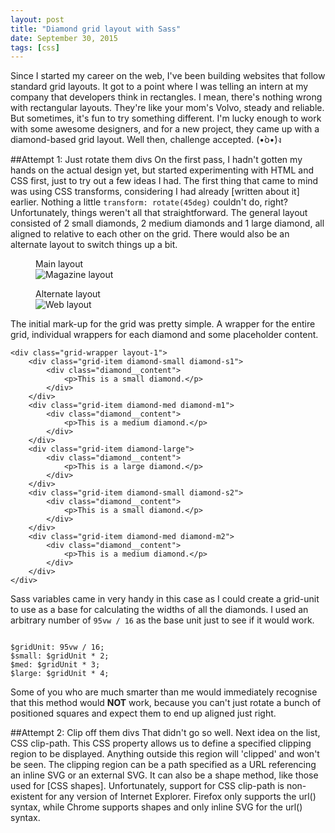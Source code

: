 ```yaml
---
layout: post
title: "Diamond grid layout with Sass"
date: September 30, 2015
tags: [css]
---
```

Since I started my career on the web, I've been building websites that follow standard grid layouts. It got to a point where I was telling an intern at my company that developers think in rectangles. I mean, there's nothing wrong with rectangular layouts. They're like your mom's Volvo, steady and reliable. But sometimes, it's fun to try something different. I'm lucky enough to work with some awesome designers, and for a new project, they came up with a diamond-based grid layout. Well then, challenge accepted. (•̀o•́)ง 

##Attempt 1: Just rotate them divs
On the first pass, I hadn't gotten my hands on the actual design yet, but started experimenting with HTML and CSS first, just to try out a few ideas I had. The first thing that came to mind was using CSS transforms, considering I had already [written about it] earlier. Nothing a little `transform: rotate(45deg)` couldn't do, right? Unfortunately, things weren't all that straightforward. The general layout consisted of 2 small diamonds, 2 medium diamonds and 1 large diamond, all aligned to relative to each other on the grid. There would also be an alternate layout to switch things up a bit.

<div class="figure-wrapper">
<figure class="two-col">
<figcaption>Main layout</figcaption>
<img src="{{ site.url }}/images/posts/css-shapes/magazine-layout.jpg" alt="Magazine layout"/>
</figure>
<figure class="two-col">
<figcaption>Alternate layout</figcaption>
<img src="{{ site.url }}/images/posts/css-shapes/web-layout.jpg" alt="Web layout"/>
</figure>
</div>

The initial mark-up for the grid was pretty simple. A wrapper for the entire grid, individual wrappers for each diamond and some placeholder content.

<pre><code class="language-markup">&lt;div class="grid-wrapper layout-1">
    &lt;div class="grid-item diamond-small diamond-s1">
        &lt;div class="diamond__content">
            &lt;p>This is a small diamond.&lt;/p>
        &lt;/div>
    &lt;/div>
    &lt;div class="grid-item diamond-med diamond-m1">
        &lt;div class="diamond__content">
            &lt;p>This is a medium diamond.&lt;/p>
        &lt;/div>
    &lt;/div>
    &lt;div class="grid-item diamond-large">
        &lt;div class="diamond__content">
            &lt;p>This is a large diamond.&lt;/p>
        &lt;/div>
    &lt;/div>
    &lt;div class="grid-item diamond-small diamond-s2">
        &lt;div class="diamond__content">
            &lt;p>This is a small diamond.&lt;/p>
        &lt;/div>
    &lt;/div>
    &lt;div class="grid-item diamond-med diamond-m2">
        &lt;div class="diamond__content">
            &lt;p>This is a medium diamond.&lt;/p>
        &lt;/div>
    &lt;/div>
&lt;/div>
</code></pre>

<p class="no-margin">Sass variables came in very handy in this case as I could create a grid-unit to use as a base for calculating the widths of all the diamonds. I used an arbitrary number of <code class="language-css">95vw / 16</code> as the base unit just to see if it would work.</p>

<pre><code class="language-css">
$gridUnit: 95vw / 16;
$small: $gridUnit * 2;
$med: $gridUnit * 3;
$large: $gridUnit * 4;
</code></pre>

<p class="no-margin">Some of you who are much smarter than me would immediately recognise that this method would <strong>NOT</strong> work, because you can't just rotate a bunch of positioned squares and expect them to end up aligned just right.</p>

##Attempt 2: Clip off them divs
That didn't go so well. Next idea on the list, CSS clip-path. This CSS property allows us to define a specified clipping region to be displayed. Anything outside this region will 'clipped' and won't be seen. The clipping region can be a path specified as a URL referencing an inline SVG or an external SVG. It can also be a shape method, like those used for [CSS shapes]. Unfortunately, support for CSS clip-path is non-existent for any version of Internet Explorer. Firefox only supports the url() syntax, while Chrome supports shapes and only inline SVG for the url() syntax. 
